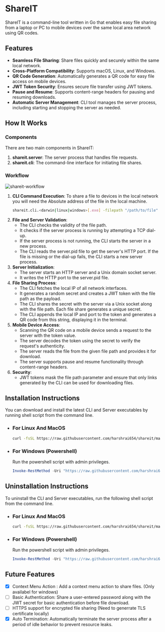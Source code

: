 # ShareIT

ShareIT is a command-line tool written in Go that enables easy file sharing from a laptop or PC to mobile devices over the same local area network using QR codes.

## Features

- **Seamless File Sharing**: Share files quickly and securely within the same local network.
- **Cross-Platform Compatibility**: Supports macOS, Linux, and Windows.
- **QR Code Generation**: Automatically generates a QR code for easy file access on mobile devices.
- **JWT Token Security**: Ensures secure file transfer using JWT tokens.
- **Pause and Resume**: Supports content-range headers for pausing and resuming downloads.
- **Automatic Server Management**: CLI tool manages the server process, including starting and stopping the server as needed.

## How It Works

### Components

There are two main components in ShareIT:

1. **shareit.server**: The server process that handles file requests.
2. **shareit.cli**: The command-line interface for initiating file shares.

### Workflow

![shareit-workflow](https://github.com/harshrai654/shareit/assets/74405723/a2d1fd37-7b80-4dd2-8809-b85d69111f57)

1. **CLI Command Execution**:
   To share a file to devices in the local network you will need the Absolute address of the file in the local machine.
   ```sh
   shareit.cli.<darwin|linux|windows>[.exe] -filepath "/path/to/file"
   ```
2. **File and Server Validation**:
   - The CLI checks the validity of the file path.
   - It checks if the server process is running by attempting a TCP dial-up.
   - If the server process is not running, the CLI starts the server in a new process.
   - The CLI reads the server.pid file to get the server's HTTP port. If the file is missing or the dial-up fails, the CLI starts a new server process.
3. **Server Initialization**:
   - The server starts an HTTP server and a Unix domain socket server.
   - It writes the HTTP port to the server.pid file.
4. **File Sharing Process**:
   - The CLI fetches the local IP of all network interfaces.
   - It generates a random secret and creates a JWT token with the file path as the payload.
   - The CLI shares the secret with the server via a Unix socket along with the file path. Each file share generates a unique secret.
   - The CLI appends the local IP and port to the token and generates a QR code from this string, displaying it in the terminal.
5. **Mobile Device Access**:
   - Scanning the QR code on a mobile device sends a request to the server with the token value.
   - The server decodes the token using the secret to verify the request's authenticity.
   - The server reads the file from the given file path and provides it for download.
   - The server supports pause and resume functionality through content-range headers.
6. **Security**:
   - JWT tokens mask the file path parameter and ensure that only links generated by the CLI can be used for downloading files.

## Installation Instructions

You can download and install the latest CLI and Server executables by running shell script from the command line.

- ### For Linux And MacOS

  ```sh
  curl -fsSL https://raw.githubusercontent.com/harshrai654/shareit/main/scripts/install.sh | sh
  ```

- ### For Windows (Powershell)

  Run the powershell script with admin privileges.

  ```powershell
  Invoke-RestMethod -Uri "https://raw.githubusercontent.com/harshrai654/shareit/main/scripts/install.ps1" | Invoke-Expression
  ```

## Uninstallation Instructions

To uninstall the CLI and Server executables, run the following shell script from the command line.

- ### For Linux And MacOS

  ```sh
  curl -fsSL https://raw.githubusercontent.com/harshrai654/shareit/main/scripts/uninstall.sh | sh
  ```

- ### For Windows (Powershell)

  Run the powershell script with admin privileges.

  ```powershell
  Invoke-RestMethod -Uri "https://raw.githubusercontent.com/harshrai654/shareit/main/scripts/uninstall.ps1" | Invoke-Expression
  ```

## Future Features

- [X] Context Menu Action : Add a context menu action to share files. (Only availabel for windows)
- [ ] Basic Authentication: Share a user-entered password along with the JWT secret for basic authentication before file download.
- [ ] HTTPS support for encrypted file sharing (Need to generrate TLS certificate locally)
- [X] Auto Termination: Automatically terminate the server process after a period of idle behavior to prevent resource leaks.
